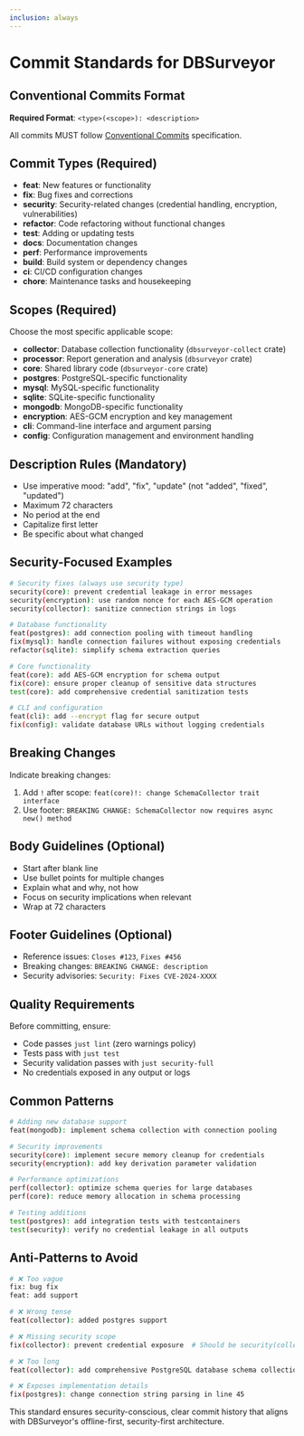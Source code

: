 ```yaml
---
inclusion: always
---
```


# Commit Standards for DBSurveyor

## Conventional Commits Format

**Required Format**: `<type>(<scope>): <description>`

All commits MUST follow [Conventional Commits](https://www.conventionalcommits.org) specification.

## Commit Types (Required)

- **feat**: New features or functionality
- **fix**: Bug fixes and corrections
- **security**: Security-related changes (credential handling, encryption, vulnerabilities)
- **refactor**: Code refactoring without functional changes
- **test**: Adding or updating tests
- **docs**: Documentation changes
- **perf**: Performance improvements
- **build**: Build system or dependency changes
- **ci**: CI/CD configuration changes
- **chore**: Maintenance tasks and housekeeping

## Scopes (Required)

Choose the most specific applicable scope:

- **collector**: Database collection functionality (`dbsurveyor-collect` crate)
- **processor**: Report generation and analysis (`dbsurveyor` crate)
- **core**: Shared library code (`dbsurveyor-core` crate)
- **postgres**: PostgreSQL-specific functionality
- **mysql**: MySQL-specific functionality
- **sqlite**: SQLite-specific functionality
- **mongodb**: MongoDB-specific functionality
- **encryption**: AES-GCM encryption and key management
- **cli**: Command-line interface and argument parsing
- **config**: Configuration management and environment handling

## Description Rules (Mandatory)

- Use imperative mood: "add", "fix", "update" (not "added", "fixed", "updated")
- Maximum 72 characters
- No period at the end
- Capitalize first letter
- Be specific about what changed

## Security-Focused Examples

```bash
# Security fixes (always use security type)
security(core): prevent credential leakage in error messages
security(encryption): use random nonce for each AES-GCM operation
security(collector): sanitize connection strings in logs

# Database functionality
feat(postgres): add connection pooling with timeout handling
fix(mysql): handle connection failures without exposing credentials
refactor(sqlite): simplify schema extraction queries

# Core functionality  
feat(core): add AES-GCM encryption for schema output
fix(core): ensure proper cleanup of sensitive data structures
test(core): add comprehensive credential sanitization tests

# CLI and configuration
feat(cli): add --encrypt flag for secure output
fix(config): validate database URLs without logging credentials
```

## Breaking Changes

Indicate breaking changes:

1. Add `!` after scope: `feat(core)!: change SchemaCollector trait interface`
2. Use footer: `BREAKING CHANGE: SchemaCollector now requires async new() method`

## Body Guidelines (Optional)

- Start after blank line
- Use bullet points for multiple changes
- Explain what and why, not how
- Focus on security implications when relevant
- Wrap at 72 characters

## Footer Guidelines (Optional)

- Reference issues: `Closes #123`, `Fixes #456`
- Breaking changes: `BREAKING CHANGE: description`
- Security advisories: `Security: Fixes CVE-2024-XXXX`

## Quality Requirements

Before committing, ensure:

- Code passes `just lint` (zero warnings policy)
- Tests pass with `just test`
- Security validation passes with `just security-full`
- No credentials exposed in any output or logs

## Common Patterns

```bash
# Adding new database support
feat(mongodb): implement schema collection with connection pooling

# Security improvements
security(core): implement secure memory cleanup for credentials
security(encryption): add key derivation parameter validation

# Performance optimizations
perf(collector): optimize schema queries for large databases
perf(core): reduce memory allocation in schema processing

# Testing additions
test(postgres): add integration tests with testcontainers
test(security): verify no credential leakage in all outputs
```

## Anti-Patterns to Avoid

```bash
# ❌ Too vague
fix: bug fix
feat: add support

# ❌ Wrong tense  
feat(collector): added postgres support

# ❌ Missing security scope
fix(collector): prevent credential exposure  # Should be security(collector)

# ❌ Too long
feat(collector): add comprehensive PostgreSQL database schema collection functionality

# ❌ Exposes implementation details
fix(postgres): change connection string parsing in line 45
```

This standard ensures security-conscious, clear commit history that aligns with DBSurveyor's offline-first, security-first architecture.
